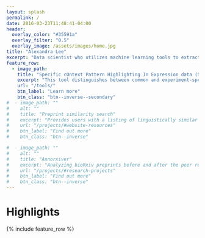 ```yaml
---
layout: splash
permalink: /
date: 2016-03-23T11:48:41-04:00
header:
  overlay_color: "#35591a"
  overlay_filter: "0.5"
  overlay_image: /assets/images/home.jpg
title: "Alexandra Lee"
excerpt: "Data scientist who utilizes machine learning tools to extract patterns from large-scale datasets."
feature_row:
  - image_path: 
    title: "Specific cOntext Pattern Highlighting In Expression data (SOPHIE)"
    excerpt: "This tool distinguishes between common and experiment-specific transcriptional signals using a generative neural network. This tool was applied in the [recent preprint](https://www.biorxiv.org/content/10.1101/2021.05.24.445440v3) and is now available on in its own github repository."
    url: "/tools/"
    btn_label: "Learn more"
    btn_class: "btn--inverse--secondary"
#  - image_path: ""
#    alt: ""
#    title: "Preprint similarity search"
#    excerpt: "Provides users with a listing of linguistically similar journals and papers to a preprint of interest."
#    url: "/projects/#website-resources"
#    btn_label: "Find out more"
#    btn_class: "btn--inverse"

#  - image_path: ""
#    alt: ""
#    title: "Annorxiver"
#    excerpt: "Analyzing bioRxiv preprints before and after the peer review process."
#    url: "/projects/#research-projects"
#    btn_label: "Find out more"
#    btn_class: "btn--inverse"
---
```


# Highlights

{% include feature_row %}